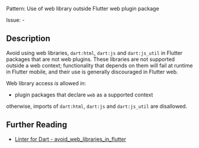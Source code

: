 Pattern: Use of web library outside Flutter web plugin package

Issue: -

## Description

Avoid using web libraries, `dart:html`, `dart:js` and 
`dart:js_util` in Flutter packages that are not web plugins. These libraries are 
not supported outside a web context; functionality that depends on them will
fail at runtime in Flutter mobile, and their use is generally discouraged in
Flutter web.

Web library access *is* allowed in:

* plugin packages that declare `web` as a supported context

otherwise, imports of `dart:html`, `dart:js` and `dart:js_util` are disallowed.

## Further Reading

* [Linter for Dart - avoid_web_libraries_in_flutter](https://dart-lang.github.io/linter/lints/avoid_web_libraries_in_flutter.html)
